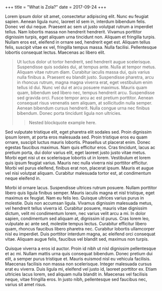 +++
title = "What is Zola?"
date = 2017-09-24
+++

Lorem ipsum dolor sit amet, consectetur adipiscing elit. Nunc eu feugiat sapien.
Aenean ligula nunc, laoreet id sem in, interdum bibendum felis. Donec vel dui
neque. Praesent ac sem ut justo volutpat rutrum a imperdiet tellus. Nam lobortis
massa non hendrerit hendrerit. Vivamus porttitor dignissim turpis, eget aliquam
urna tincidunt non. Aliquam et fringilla turpis. Nullam eros est, eleifend in
ornare sed, hendrerit eget est. Aliquam tellus felis, suscipit vitae ex vel,
fringilla tempus massa. Nulla facilisi. Pellentesque lobortis consequat lectus.
Maecenas ac libero elit.

<!-- more -->

> Ut luctus dolor ut tortor hendrerit, sed hendrerit augue scelerisque.
> Suspendisse quis sodales dui, at tempus ante. Nulla at tempor metus. Aliquam
> vitae rutrum diam. Curabitur iaculis massa dui, quis varius nulla finibus a.
> Praesent eu blandit justo. Suspendisse pharetra, arcu in rhoncus rutrum, magna
> magna viverra erat, eget vestibulum enim tellus id dui. Nunc vel dui et arcu
> posuere maximus. Mauris quam quam, bibendum sed libero nec, tempus hendrerit
> arcu. Suspendisse sed gravida orci. Fusce tempor arcu ac est pretium porttitor.
> Aenean consequat risus venenatis sem aliquam, at sollicitudin nulla semper.
> Aenean bibendum cursus hendrerit. Nulla congue urna nec finibus bibendum. Donec
> porta tincidunt ligula non ultricies.
>
> > Nested blockquote example here.

Sed vulputate tristique elit, eget pharetra elit sodales sed. Proin dignissim
ipsum lorem, at porta eros malesuada sed. Proin tristique eros eu quam ornare,
suscipit luctus mauris lobortis. Phasellus ut placerat enim. Donec egestas
faucibus maximus. Nam quis efficitur eros. Cras tincidunt, lacus ac pretium
porta, dui dolor varius elit, eget laoreet justo justo vitae metus. Morbi eget
nisi ut ex scelerisque lobortis ut in lorem. Vestibulum et lorem quis ipsum
feugiat varius. Mauris nec nulla viverra nisi porttitor efficitur. Morbi vel
purus eleifend, finibus erat non, placerat ipsum. Mauris et augue vel nisi
volutpat aliquam. Curabitur malesuada tortor est, at condimentum neque eleifend
in.

Morbi id ornare lacus. Suspendisse ultrices rutrum posuere. Nullam porttitor
libero quis ligula finibus semper. Mauris iaculis magna et nisl tristique, eget
maximus ex feugiat. Nam eu felis leo. Quisque ultrices varius purus in molestie.
Duis non accumsan ligula. Vivamus dignissim malesuada metus, vel hendrerit
tellus viverra id. Curabitur posuere, mauris vitae dignissim dictum, velit mi
condimentum lorem, nec varius velit arcu a mi. In dolor sapien, condimentum sed
aliquam at, dignissim id purus. Cras lorem leo, vulputate ac ante sed, molestie
tempus lectus. Curabitur efficitur libero quam, rhoncus faucibus libero pharetra
nec. Curabitur lobortis ullamcorper nisl eu imperdiet. Duis porttitor interdum
magna, ac eleifend orci consequat vitae. Aliquam augue felis, faucibus vel
blandit sed, maximus non turpis.

Quisque viverra a eros id auctor. Proin id nibh ut nisl dignissim pellentesque
et ac mi. Nullam mattis urna quis consequat bibendum. Donec pretium dui elit, a
semper purus tristique et. Mauris euismod nisl eu vehicula facilisis. Maecenas
facilisis non massa non scelerisque. Integer malesuada cursus erat eu viverra.
Duis ligula mi, eleifend vel justo id, laoreet porttitor ex. Etiam ultricies
lacus lorem, sed aliquam nulla blandit in. Maecenas vel facilisis neque, vitae
fringilla eros. In justo nibh, pellentesque sed faucibus nec, varius sit amet
risus.
